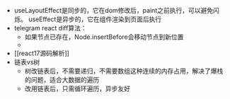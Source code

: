- useLayoutEffect是同步的，它在dom修改后，paint之前执行，可以避免闪烁。 useEffect是异步的，它在组件渲染到页面后执行
- telegram react diff算法：
	- 如果节点已存在，Node.insertBefore会移动节点到新位置
	-
- [[react17源码解析]]
- 链表vs树
	- 树改链表后，不需要递归，不需要数组这种连续的内存占用，解决了爆栈的问题，适合大数据的遍历
	- 改用链表后，只需循环遍历，异步友好